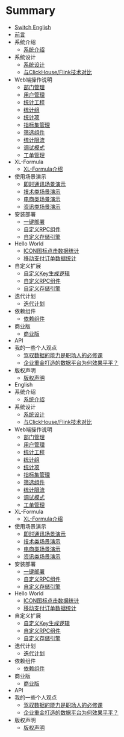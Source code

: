 # Summary
*  [Switch English](http://43.128.112.109:4000/en/)
*  [前言](README.md)
*  系统介绍
    * [系统介绍](项目介绍/系统介绍.md)
*  系统设计
    * [系统设计](architecture/01.md)
    * [与ClickHouse/Flink技术对比](architecture/02.md)
*  Web端操作说明
    * [部门管理](Web端操作说明/部门管理.md)
    * [用户管理](Web端操作说明/用户管理.md)
    * [统计工程](Web端操作说明/统计工程.md)
    * [统计组](Web端操作说明/统计组管理.md)
    * [统计项](Web端操作说明/统计项管理.md)
    * [指标集管理](Web端操作说明/指标集管理.md)    
    * [筛选组件](Web端操作说明/筛选组件.md)
    * [统计限流](Web端操作说明/统计限流.md)
    * [调试模式](Web端操作说明/调试模式.md)
    * [工单管理](Web端操作说明/工单管理.md)
*  XL-Formula
    * [XL-Formula介绍](XL-Formula/01.md)
*  使用场景演示
    * [即时通讯场景演示](scene/01.md)
    * [技术类场景演示](scene/02.md)
    * [电商类场景演示](scene/03.md)
    * [资讯类场景演示](scene/04.md)
*  安装部署
    * [一键部署](deploy/01.md)
    * [自定义RPC组件](deploy/02.md)
    * [自定义存储引擎](deploy/03.md)
*  Hello World
    * [ICON图标点击数据统计](HelloWorld/01.md)
    * [移动支付订单数据统计](HelloWorld/02.md)
*  自定义扩展
    * [自定义Key生成逻辑](extend/01.md)
    * [自定义RPC组件](extend/02.md)
    * [自定义存储引擎](extend/03.md)
*  迭代计划
    * [迭代计划](迭代计划/迭代计划.md)  
*  依赖组件
    * [依赖组件](依赖组件/依赖组件.md)
*  商业版
   * [商业版](商业版/商业版.md)
*  API 
*  我的一些个人观点
   * [驾驭数据的能力是职场人的必修课](opinion/01.md)   
   * [企业重金打造的数据平台为何效果平平？](opinion/02.md)
*  版权声明
    * [版权声明](copyright/01.md)
*  English
*  系统介绍
   * [系统介绍](项目介绍/系统介绍.md)
*  系统设计
   * [系统设计](architecture/01.md)
   * [与ClickHouse/Flink技术对比](architecture/02.md)
*  Web端操作说明
   * [部门管理](Web端操作说明/部门管理.md)
   * [用户管理](Web端操作说明/用户管理.md)
   * [统计工程](Web端操作说明/统计工程.md)
   * [统计组](Web端操作说明/统计组管理.md)
   * [统计项](Web端操作说明/统计项管理.md)
   * [指标集管理](Web端操作说明/指标集管理.md)
   * [筛选组件](Web端操作说明/筛选组件.md)
   * [统计限流](Web端操作说明/统计限流.md)
   * [调试模式](Web端操作说明/调试模式.md)
   * [工单管理](Web端操作说明/工单管理.md)
*  XL-Formula
   * [XL-Formula介绍](XL-Formula/01.md)
*  使用场景演示
   * [即时通讯场景演示](scene/01.md)
   * [技术类场景演示](scene/02.md)
   * [电商类场景演示](scene/03.md)
   * [资讯类场景演示](scene/04.md)
*  安装部署
   * [一键部署](deploy/01.md)
   * [自定义RPC组件](deploy/02.md)
   * [自定义存储引擎](deploy/03.md)
*  Hello World
   * [ICON图标点击数据统计](HelloWorld/01.md)
   * [移动支付订单数据统计](HelloWorld/02.md)
*  自定义扩展
   * [自定义Key生成逻辑](extend/01.md)
   * [自定义RPC组件](extend/02.md)
   * [自定义存储引擎](extend/03.md)
*  迭代计划
   * [迭代计划](迭代计划/迭代计划.md)
*  依赖组件
   * [依赖组件](依赖组件/依赖组件.md)
*  商业版
   * [商业版](商业版/商业版.md)
*  API
*  我的一些个人观点
   * [驾驭数据的能力是职场人的必修课](opinion/01.md)
   * [企业重金打造的数据平台为何效果平平？](opinion/02.md)
*  版权声明
   * [版权声明](copyright/01.md)
   